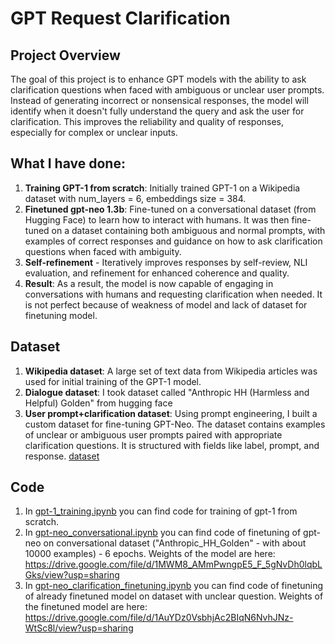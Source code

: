 # GPT Request Clarification

## Project Overview
The goal of this project is to enhance GPT models with the ability to ask clarification questions when faced with ambiguous or unclear user prompts. Instead of generating incorrect or nonsensical responses, the model will identify when it doesn't fully understand the query and ask the user for clarification. This improves the reliability and quality of responses, especially for complex or unclear inputs.

## What I have done:
1. **Training GPT-1 from scratch**: Initially trained GPT-1 on a Wikipedia dataset with num_layers = 6, embeddings size = 384.
2. **Finetuned gpt-neo 1.3b**: Fine-tuned on a conversational dataset (from Hugging Face) to learn how to interact with humans. It was then fine-tuned on a dataset containing both ambiguous and normal prompts, with examples of correct responses and guidance on how to ask clarification questions when faced with ambiguity.
3. **Self-refinement** - Iteratively improves responses by self-review, NLI evaluation, and refinement for enhanced coherence and quality.
4. **Result**: As a result, the model is now capable of engaging in conversations with humans and requesting clarification when needed. It is not perfect because of weakness of model and lack of dataset for finetuning model.

## Dataset
1. **Wikipedia dataset**: A large set of text data from Wikipedia articles was used for initial training of the GPT-1 model.
2. **Dialogue dataset**: I took dataset called "Anthropic HH (Harmless and Helpful) Golden" from hugging face
3. **User prompt+clarification dataset**: Using prompt engineering, I built a custom dataset for fine-tuning GPT-Neo. The dataset contains examples of unclear or ambiguous user prompts paired with appropriate clarification questions. It is structured with fields like label, prompt, and response. [dataset](./dataset.json)


## Code
1. In [gpt-1_training.ipynb](./code/gpt-1_training.ipynb) you can find code for training of gpt-1 from scratch.
1. In [gpt-neo_conversational.ipynb](./code/gpt-neo_conversational.ipynb) you can find code of finetuning of gpt-neo on conversational dataset ("Anthropic_HH_Golden" - with about 10000 examples) - 6 epochs. Weights of the model are here: https://drive.google.com/file/d/1MWM8_AMmPwngpE5_F_5gNvDh0lqbLGks/view?usp=sharing
2. In [gpt-neo_clarification_finetuning.ipynb](./code/gpt-neo_clarification_finetuning.ipynb) you can find code of finetuning of already finetuned model on dataset with unclear question. Weights of the finetuned model are here: https://drive.google.com/file/d/1AuYDz0VsbhjAc2BIqN6NvhJNz-WtSc8l/view?usp=sharing
